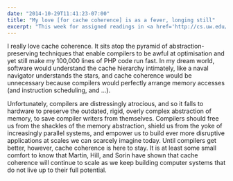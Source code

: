 ```yaml
---
date: "2014-10-29T11:41:23-07:00"
title: "My love [for cache coherence] is as a fever, longing still"
excerpt: "This week for assigned readings in <a href='http://cs.uw.edu/548'>our architecture class</a>, we read about cache coherence. I love cache coherence and wrote about why."
---
```


I really love cache coherence. It sits atop the pyramid of
abstraction-preserving techniques that enable compilers to be awful at
optimisation and yet still make my 100,000 lines of PHP code run fast. In my
dream world, software would understand the cache hierarchy intimately, like a
naval navigator understands the stars, and cache coherence would be unnecessary
because compilers would perfectly arrange memory accesses (and instruction
scheduling, and ...). 

Unfortunately, compilers are distressingly atrocious,
and so it falls to hardware to preserve the outdated, rigid, overly complex
abstraction of memory, to save compiler writers from themselves. Compilers
should free us from the shackles of the memory abstraction, shield us from the
yoke of increasingly parallel systems, and empower us to build ever more
disruptive applications at scales we can scarcely imagine today. Until compilers
get better, however, cache coherence is here to stay. It is at least some small
comfort to know that Martin, Hill, and Sorin have shown that cache coherence
will continue to scale as we keep building computer systems that do not live up
to their full potential.

